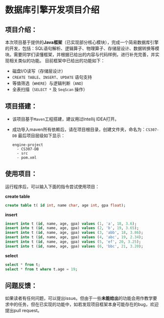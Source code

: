 # 数据库引擎开发项目介绍


## 项目介绍：

本次项目基于提供的**Java框架**（已实现部分核心模块），完成一个简易数据库引擎的开发，包括：SQL语句解析、逻辑算子、物理算子、存储层设计、数据转换等模块。需要同学们读懂框架，并根据已给出的内容与代码样例，进行补充完善，并实现相关类似的功能。 目前框架中已给出的功能如下：

- 磁盘I/O读写（存储层设计）
- `CREATE TABLE`、`INSERT`、`UPDATE` 语句支持
- 等值筛选（`WHERE`）与逻辑判断（`AND`）
- 全表扫描（`SELECT *` 及 `SeqScan` 操作）

## 项目搭建：

- 该项目基于```Maven```工程搭建，建议用过Intellij IDEA打开。 

- 成功导入maven所有依赖后，请在项目根目录，创建文件夹，命名为：```CS307-DB``` 最后项目层级如下显示：

  ```
  engine-project
  	- CS307-DB
  	- src
  	- pom.xml
  ```

## 使用项目：

运行程序后，可以输入下面的指令尝试使用项目：

**create table**

```sql
create table t( id int, name char, age int, gpa float);
```

**insert**

```sql
insert into t (id, name, age, gpa) values (1, 'a', 18, 3.6);
insert into t (id, name, age, gpa) values (2, 'b', 19, 3.65);
insert into t (id, name, age, gpa) values (3, 'abb', 18, 3.86);
insert into t (id, name, age, gpa) values (4, 'abc', 19, 2.34);
insert into t (id, name, age, gpa) values (5, 'ef', 20, 3.25);
insert into t (id, name, age, gpa) values (6, 'bbc', 21, 3.20);
```

**select**

```sql
select * from t;
select * from t where t.age = 19;
```



## 问题反馈：

如果读者有任何问题，可以提出issue。但由于一些**未能给出**的功能会用作教学要求中的任务，但在已实现的功能中，如若发现项目框架本身可能存在的bug，欢迎提出pull request。

